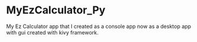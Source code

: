 # MyEzCalculator_Py
My Ez Calculator app that I created as a console app now as a desktop app with gui created with kivy framework.
